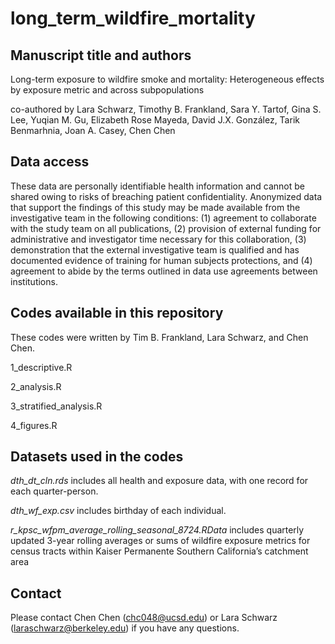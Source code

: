 # long_term_wildfire_mortality

## Manuscript title and authors

Long-term exposure to wildfire smoke and mortality: Heterogeneous effects by exposure metric and across subpopulations

co-authored by Lara Schwarz, Timothy B. Frankland, Sara Y. Tartof, Gina S. Lee, Yuqian M. Gu, Elizabeth Rose Mayeda, David J.X. González, Tarik Benmarhnia, Joan A. Casey, Chen Chen

## Data access

These data are personally identifiable health information and cannot be shared owing to risks of breaching patient confidentiality. Anonymized data that support the findings of this study may be made available from the investigative team in the following conditions: (1) agreement to collaborate with the study team on all publications, (2) provision of external funding for administrative and investigator time necessary for this collaboration, (3) demonstration that the external investigative team is qualified and has documented evidence of training for human subjects protections, and (4) agreement to abide by the terms outlined in data use agreements between institutions.

## Codes available in this repository

These codes were written by Tim B. Frankland, Lara Schwarz, and Chen Chen.

1_descriptive.R

2_analysis.R

3_stratified_analysis.R

4_figures.R

## Datasets used in the codes

_dth_dt_cln.rds_ includes all health and exposure data, with one record for each quarter-person.

_dth_wf_exp.csv_ includes birthday of each individual.

_r_kpsc_wfpm_average_rolling_seasonal_8724.RData_ includes quarterly updated 3-year rolling averages or sums of wildfire exposure metrics for census tracts within Kaiser Permanente Southern California’s catchment area

## Contact 
Please contact Chen Chen (chc048@ucsd.edu) or Lara Schwarz (laraschwarz@berkeley.edu) if you have any questions.

